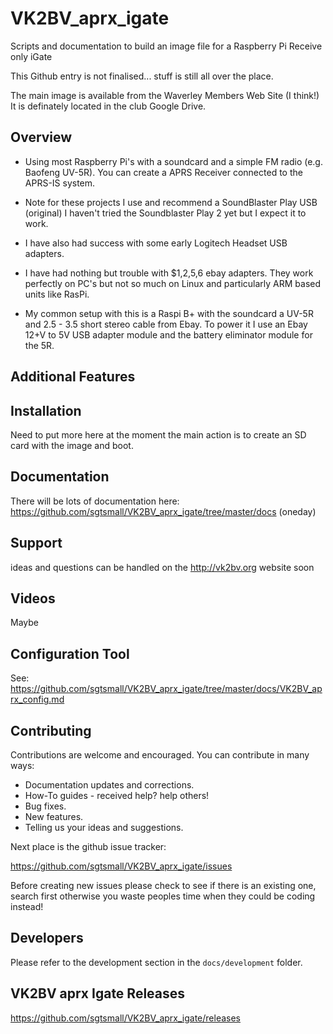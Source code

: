 # VK2BV_aprx_igate
Scripts and documentation to build an image file for a Raspberry Pi Receive only iGate

This Github entry is not finalised... stuff is still all over the place.

The main image is available from the Waverley Members Web Site (I think!) It is definately located in the club Google Drive.



## Overview
*   Using most Raspberry Pi's with a soundcard and a simple FM radio (e.g. Baofeng UV-5R). You can create a APRS Receiver connected to the APRS-IS system.

*   Note for these projects I use and recommend a SoundBlaster Play USB (original) I haven't tried the Soundblaster Play 2 yet but I expect it to work.
*   I have also had success with some early Logitech Headset USB adapters.
*   I have had nothing but trouble with $1,2,5,6 ebay adapters. They work perfectly on PC's but not so much on Linux and particularly ARM based units like RasPi.

*   My common setup with this is a Raspi B+ with  the soundcard a UV-5R and 2.5 - 3.5 short stereo cable from Ebay. To power it I use an Ebay 12+V to 5V USB adapter module and the battery eliminator module for the 5R.

    
## Additional Features


## Installation

Need to put more here at the moment the main action is to create an SD card with the image and boot.

## Documentation

There will be lots of documentation here: https://github.com/sgtsmall/VK2BV_aprx_igate/tree/master/docs (oneday)

## Support

ideas and questions can be handled on the http://vk2bv.org website soon

## Videos

Maybe 

## Configuration Tool

See: https://github.com/sgtsmall/VK2BV_aprx_igate/tree/master/docs/VK2BV_aprx_config.md

## Contributing

Contributions are welcome and encouraged.  You can contribute in many ways:

* Documentation updates and corrections.
* How-To guides - received help?  help others!
* Bug fixes.
* New features.
* Telling us your ideas and suggestions.

Next place is the github issue tracker:

https://github.com/sgtsmall/VK2BV_aprx_igate/issues

Before creating new issues please check to see if there is an existing one, search first otherwise you waste peoples time when they could be coding instead!

## Developers

Please refer to the development section in the `docs/development` folder.


## VK2BV aprx Igate Releases
https://github.com/sgtsmall/VK2BV_aprx_igate/releases


